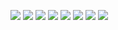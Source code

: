 ![](http://ww1.sinaimg.cn/large/006YKa8tly1g4lfevhnnvj30k011xtdz.jpg)
![](http://ww1.sinaimg.cn/large/006YKa8tly1g4lfevc8y7j30w70c1wf1.jpg)
![](http://ww1.sinaimg.cn/large/006YKa8tly1g4lfevjq7lj30k01zkqe3.jpg)
![](http://ww1.sinaimg.cn/large/006YKa8tly1g4lfevd2qhj314u09n74r.jpg)
![](http://ww1.sinaimg.cn/large/006YKa8tly1g4lfevc7kmj311o09nmxl.jpg)
![](http://ww1.sinaimg.cn/large/006YKa8tly1g4lfevdpkdj30ke0tmt9s.jpg)
![](http://ww1.sinaimg.cn/large/006YKa8tly1g4lfevcxbqj30v0083jrp.jpg)
![](http://ww1.sinaimg.cn/large/006YKa8tly1g4lfevtqkbj32yk12g4qp.jpg)
